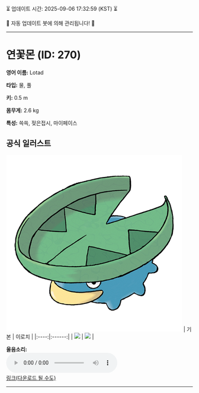 
⏳ 업데이트 시간: 2025-09-06 17:32:59 (KST) ⏳

🤖 자동 업데이트 봇에 의해 관리됩니다! 🤖

---

# 연꽃몬 (ID: 270)
**영어 이름:** Lotad

**타입:** 물, 풀

**키:** 0.5 m

**몸무게:** 2.6 kg

**특성:** 쓱쓱, 젖은접시, 마이페이스

## 공식 일러스트
![](https://raw.githubusercontent.com/PokeAPI/sprites/master/sprites/pokemon/other/official-artwork/270.png)
| 기본 | 이로치 |
|:----:|:------:|
| <img src="http://play.pokemonshowdown.com/sprites/ani/lotad.gif" width="200"> | <img src="http://play.pokemonshowdown.com/sprites/ani-shiny/lotad.gif" width="200"> |

**울음소리:**<br><audio controls src="https://raw.githubusercontent.com/PokeAPI/cries/main/cries/pokemon/latest/270.ogg"></audio><br> [링크(다운로드 될 수도)](https://raw.githubusercontent.com/PokeAPI/cries/main/cries/pokemon/latest/270.ogg)


---

